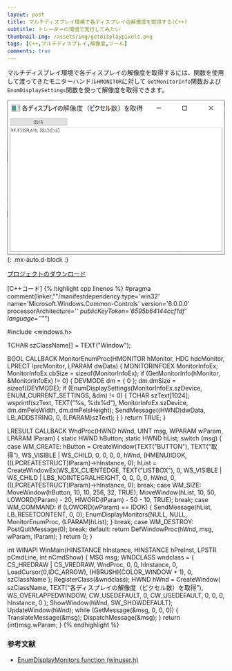 ```yaml
---
layout: post
title: マルチディスプレイ環境で各ディスプレイの解像度を取得する(C++)
subtitle: トレーダーの環境で実行してみたい
thumbnail-img: /assets/img/getdisplaypixels.png
tags: [C++,マルチディスプレイ,解像度,ツール]
comments: true
---
```


マルチディスプレイ環境で各ディスプレイの解像度を取得するには、関数を使用して渡ってきたモニターハンドル`HMONITOR`に対して
`GetMonitorInfo`関数および`EnumDisplaySettings`関数を使って解像度を取得できます。

![](/assets/img/getdisplaypixels.png){: .mx-auto.d-block :}

[プロジェクトのダウンロード](https://github.com/kenjinote/GetDisplayPixels/archive/master.zip)

[C++コード]
{% highlight cpp linenos %}
#pragma comment(linker,"\"/manifestdependency:type='win32' name='Microsoft.Windows.Common-Controls' version='6.0.0.0' processorArchitecture='*' publicKeyToken='6595b64144ccf1df' language='*'\"")

#include <windows.h>

TCHAR szClassName[] = TEXT("Window");

BOOL CALLBACK MonitorEnumProc(HMONITOR hMonitor, HDC hdcMonitor, LPRECT lprcMonitor, LPARAM dwData)
{
  MONITORINFOEX MonitorInfoEx;
  MonitorInfoEx.cbSize = sizeof(MonitorInfoEx);
  if (GetMonitorInfo(hMonitor, &MonitorInfoEx) != 0)
  {
    DEVMODE dm = { 0 };
    dm.dmSize = sizeof(DEVMODE);
    if (EnumDisplaySettings(MonitorInfoEx.szDevice, ENUM_CURRENT_SETTINGS, &dm) != 0)
    {
      TCHAR szText[1024];
      wsprintf(szText, TEXT("%s, %dx%d"), MonitorInfoEx.szDevice, dm.dmPelsWidth, dm.dmPelsHeight);
      SendMessage((HWND)dwData, LB_ADDSTRING, 0, (LPARAM)szText);
    }
  }
  return TRUE;
}

LRESULT CALLBACK WndProc(HWND hWnd, UINT msg, WPARAM wParam, LPARAM lParam)
{
  static HWND hButton;
  static HWND hList;
  switch (msg)
  {
  case WM_CREATE:
    hButton = CreateWindow(TEXT("BUTTON"), TEXT("取得"), WS_VISIBLE | WS_CHILD, 0, 0, 0, 0, hWnd, (HMENU)IDOK, ((LPCREATESTRUCT)lParam)->hInstance, 0);
    hList = CreateWindowEx(WS_EX_CLIENTEDGE, TEXT("LISTBOX"), 0, WS_VISIBLE | WS_CHILD | LBS_NOINTEGRALHEIGHT, 0, 0, 0, 0, hWnd, 0, ((LPCREATESTRUCT)lParam)->hInstance, 0);
    break;
  case WM_SIZE:
    MoveWindow(hButton, 10, 10, 256, 32, TRUE);
    MoveWindow(hList, 10, 50, LOWORD(lParam) - 20, HIWORD(lParam) - 50 - 10, TRUE);
    break;
  case WM_COMMAND:
    if (LOWORD(wParam) == IDOK)
    {
      SendMessage(hList, LB_RESETCONTENT, 0, 0);
      EnumDisplayMonitors(NULL, NULL, MonitorEnumProc, (LPARAM)hList);
    }
    break;
  case WM_DESTROY:
    PostQuitMessage(0);
    break;
  default:
    return DefWindowProc(hWnd, msg, wParam, lParam);
  }
  return 0;
}

int WINAPI WinMain(HINSTANCE hInstance, HINSTANCE hPreInst, LPSTR pCmdLine, int nCmdShow)
{
  MSG msg;
  WNDCLASS wndclass = {
    CS_HREDRAW | CS_VREDRAW,
    WndProc,
    0,
    0,
    hInstance,
    0,
    LoadCursor(0,IDC_ARROW),
    (HBRUSH)(COLOR_WINDOW + 1),
    0,
    szClassName
  };
  RegisterClass(&wndclass);
  HWND hWnd = CreateWindow(
    szClassName,
    TEXT("各ディスプレイの解像度（ピクセル数）を取得"),
    WS_OVERLAPPEDWINDOW,
    CW_USEDEFAULT,
    0,
    CW_USEDEFAULT,
    0,
    0,
    0,
    hInstance,
    0
  );
  ShowWindow(hWnd, SW_SHOWDEFAULT);
  UpdateWindow(hWnd);
  while (GetMessage(&msg, 0, 0, 0))
  {
    TranslateMessage(&msg);
    DispatchMessage(&msg);
  }
  return (int)msg.wParam;
}
{% endhighlight %}

### 参考文献
- [EnumDisplayMonitors function (winuser.h)](https://docs.microsoft.com/en-us/windows/win32/api/winuser/nf-winuser-enumdisplaymonitors)
